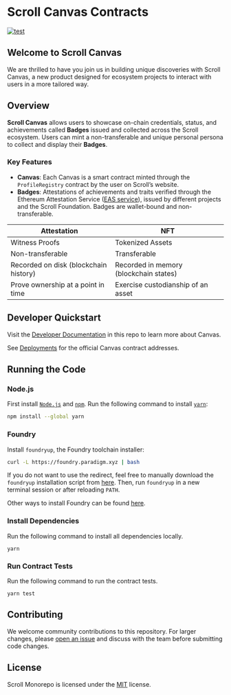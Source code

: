 # Scroll Canvas Contracts

[![test](https://github.com/scroll-tech/canvas-contracts/actions/workflows/contracts.yml/badge.svg)](https://github.com/scroll-tech/canvas-contracts/actions/workflows/contracts.yml)

## Welcome to Scroll Canvas

We are thrilled to have you join us in building unique discoveries with Scroll Canvas, a new product designed for ecosystem projects to interact with users in a more tailored way.

## Overview

**Scroll Canvas** allows users to showcase on-chain credentials, status, and achievements called **Badges** issued and collected across the Scroll ecosystem.
Users can mint a non-transferable and unique personal persona to collect and display their **Badges**.

### Key Features

- **Canvas**: Each Canvas is a smart contract minted through the `ProfileRegistry` contract by the user on Scroll’s website.
- **Badges**: Attestations of achievements and traits verified through the Ethereum Attestation Service ([EAS service](https://docs.attest.sh/docs/welcome)), issued by different projects and the Scroll Foundation.
  Badges are wallet-bound and non-transferable.

| Attestation | NFT |
| --- | --- |
| Witness Proofs | Tokenized Assets |
| Non-transferable | Transferable |
| Recorded on disk (blockchain history) | Recorded in memory (blockchain states) |
| Prove ownership at a point in time | Exercise custodianship of an asset |

## Developer Quickstart

Visit the [Developer Documentation](./docs) in this repo to learn more about Canvas.

See [Deployments](./docs/deployments.md) for the official Canvas contract addresses.

## Running the Code

### Node.js

First install [`Node.js`](https://nodejs.org/en) and [`npm`](https://www.npmjs.com/).
Run the following command to install [`yarn`](https://classic.yarnpkg.com/en/):

```bash
npm install --global yarn
```

### Foundry

Install `foundryup`, the Foundry toolchain installer:

```bash
curl -L https://foundry.paradigm.xyz | bash
```

If you do not want to use the redirect, feel free to manually download the `foundryup` installation script from [here](https://raw.githubusercontent.com/foundry-rs/foundry/master/foundryup/foundryup). Then, run `foundryup` in a new terminal session or after reloading `PATH`.

Other ways to install Foundry can be found [here](https://github.com/foundry-rs/foundry#installation).

### Install Dependencies

Run the following command to install all dependencies locally.

```
yarn
```

### Run Contract Tests

Run the following command to run the contract tests.

```
yarn test
```

## Contributing

We welcome community contributions to this repository.
For larger changes, please [open an issue](https://github.com/scroll-tech/canvas-contracts/issues/new/choose) and discuss with the team before submitting code changes.

## License

Scroll Monorepo is licensed under the [MIT](./LICENSE) license.
